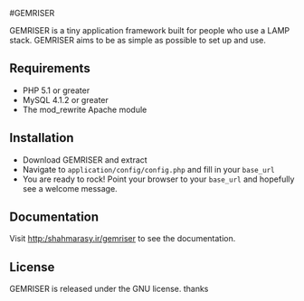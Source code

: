 #GEMRISER

GEMRISER is a tiny application framework built for people who use a LAMP stack. GEMRISER aims to be as simple as possible to set up and use.

## Requirements

* PHP 5.1 or greater
* MySQL 4.1.2 or greater
* The mod_rewrite Apache module

## Installation

* Download GEMRISER and extract
* Navigate to `application/config/config.php` and fill in your `base_url`
* You are ready to rock! Point your browser to your `base_url` and hopefully see a welcome message.

## Documentation

Visit [http:/shahmarasy.ir/gemriser](http:/shahmarasy.ir/gemriser) to see the documentation.

## License

GEMRISER is released under the GNU license.
thanks
